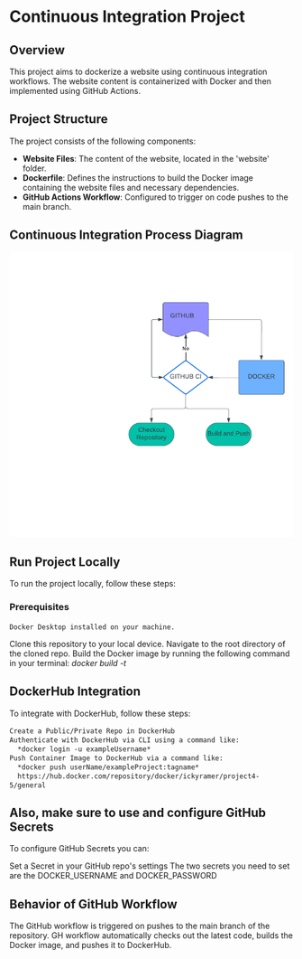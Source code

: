 # Continuous Integration Project

## Overview
This project aims to dockerize a website using continuous integration workflows. The website content is containerized with Docker and then implemented using GitHub Actions.

## Project Structure
The project consists of the following components:
- **Website Files**: The content of the website, located in the 'website' folder.
- **Dockerfile**: Defines the instructions to build the Docker image containing the website files and necessary dependencies.
- **GitHub Actions Workflow**: Configured to trigger on code pushes to the main branch.

## Continuous Integration Process Diagram
![Continuous Integration Process Diagram](/diagram.png)

## Run Project Locally

To run the project locally, follow these steps:
### Prerequisites
    Docker Desktop installed on your machine.
Clone this repository to your local device.
Navigate to the root directory of the cloned repo.
Build the Docker image by running the following command in your terminal:
  *docker build -t <your-image-name>*

## DockerHub Integration

To integrate with DockerHub, follow these steps:

    Create a Public/Private Repo in DockerHub
    Authenticate with DockerHub via CLI using a command like:
      *docker login -u exampleUsername*
    Push Container Image to DockerHub via a command like:
      *docker push userName/exampleProject:tagname*
      https://hub.docker.com/repository/docker/ickyramer/project4-5/general

## Also, make sure to use and configure GitHub Secrets

To configure GitHub Secrets you can:

  Set a Secret in your GitHub repo's settings
  The two secrets you need to set are the DOCKER_USERNAME and DOCKER_PASSWORD

## Behavior of GitHub Workflow

The GitHub workflow is triggered on pushes to the main branch of the repository. GH workflow automatically checks out the latest code, builds the Docker image, and pushes it to DockerHub.
